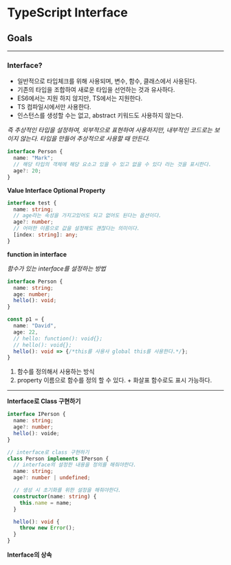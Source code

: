 # TypeScript Interface

## Goals

---

### Interface?

- 일반적으로 타입체크를 위해 사용되며, 변수, 함수, 클래스에서 사용된다.
- 기존의 타입을 조합하여 새로운 타입을 선언하는 것과 유사하다.
- ES6에서는 지원 하지 않지만, TS에서는 지원한다.
- TS 컴파일시에서만 사용한다.
- 인스턴스를 생성할 수는 없고, abstract 키워드도 사용하지 않는다.

_즉 추상적인 타입을 설정하여, 외부적으로 표현하여 사용하지만, 내부적인 코드로는 보이지 않는다. 타입을 만들어 추상적으로 사용할 때 만든다._

```ts
interface Person {
  name: "Mark";
  // 해당 타입의 객체에 해당 요소고 있을 수 있고 없을 수 있다 라는 것을 표시한다.
  age?: 20;
}
```

**Value Interface Optional Property**

```ts
interface test {
  name: string;
  // age라는 속성을 가지고있어도 되고 없어도 된다는 옵션이다.
  age?: number;
  // 어떠한 이름으로 값을 설정해도 괜찮다는 의미이다.
  [index: string]: any;
}
```

**function in interface**

_함수가 있는 interface를 설정하는 방법_

```ts
interface Person {
  name: string;
  age: number;
  hello(): void;
}

const p1 = {
  name: "David",
  age: 22,
  // hello: function(): void{};
  // hello(): void{};
  hello(): void => {/*this를 사용사 global this를 사용한다.*/};
}
```

1. 함수를 정의해서 사용하는 방식
1. property 이름으로 함수를 정의 할 수 있다. + 화살표 함수로도 표시 가능하다.

---

**Interface로 Class 구현하기**

```ts
interface IPerson {
  name: string;
  age?: number;
  hello(): voide;
}

// interface로 class 구현하기
class Person implements IPerson {
  // interface의 설정한 내용을 정의를 해줘야한다.
  name: string;
  age?: number | undefined;

  // 생성 시 초기화를 위한 설정을 해줘야한다.
  constructor(name: string) {
    this.name = name;
  }

  hello(): void {
    throw new Error();
  }
}
```

**Interface의 상속**
